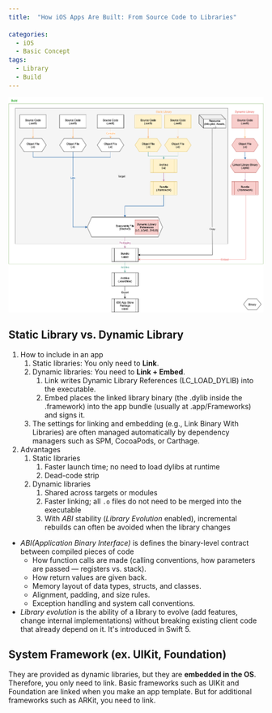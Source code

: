 ```yaml
---
title:  "How iOS Apps Are Built: From Source Code to Libraries"

categories:
  - iOS
  - Basic Concept
tags:
  - Library
  - Build
---
```


![image](./assets/img/post/build.png)

## Static Library vs. Dynamic Library
1. How to include in an app
    1. Static libraries: You only need to **Link**.
    1. Dynamic libraries: You need to **Link + Embed**.
        1. Link writes Dynamic Library References (LC_LOAD_DYLIB) into the executable.
        1. Embed places the linked library binary (the .dylib inside the .framework) into the app bundle (usually at .app/Frameworks) and signs it.
    1. The settings for linking and embedding (e.g., Link Binary With Libraries) are often managed automatically by dependency managers such as SPM, CocoaPods, or Carthage.
1. Advantages
    1. Static libraries
        1. Faster launch time; no need to load dylibs at runtime
        1. Dead-code strip
    1. Dynamic libraries
        1. Shared across targets or modules
        1. Faster linking; all `.o` files do not need to be merged into the executable
        1. With *ABI* stability (*Library Evolution* enabled), incremental rebuilds can often be avoided when the library changes
        
- *ABI(Application Binary Interface)* is defines the binary-level contract between compiled pieces of code
    - How function calls are made (calling conventions, how parameters are passed — registers vs. stack).
    - How return values are given back.
    - Memory layout of data types, structs, and classes.
    - Alignment, padding, and size rules.
    - Exception handling and system call conventions.
- *Library evolution* is the ability of a library to evolve (add features, change internal implementations) without breaking existing client code that already depend on it. It's introduced in Swift 5.
        
## System Framework (ex. UIKit, Foundation)
They are provided as dynamic libraries, but they are **embedded in the OS**. Therefore, you only need to link. Basic frameworks such as UIKit and Foundation are linked when you make an app template. But for additional frameworks such as ARKit, you need to link.        

    
